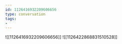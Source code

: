 ```yaml
---
id: 1126416932209606656
type: conversation
tags:
- 
---
```

![[1126416932209606656]]
![[1126422868831510528]]

